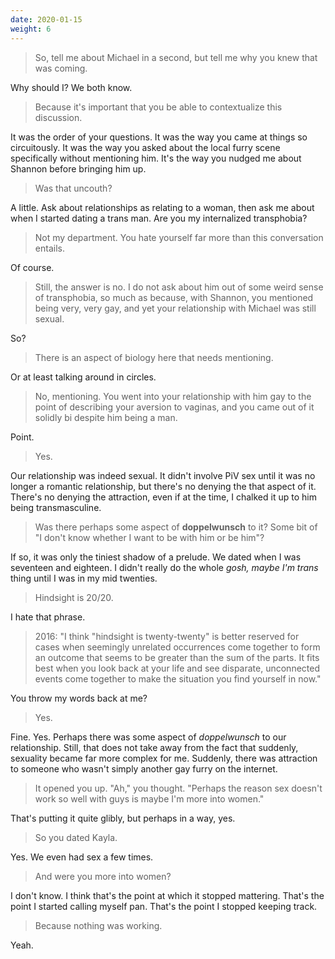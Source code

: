 ```yaml
---
date: 2020-01-15
weight: 6
---
```


> So, tell me about Michael in a second, but tell me why you knew that was coming.

Why should I? We both know.

> Because it's important that you be able to contextualize this discussion.

It was the order of your questions. It was the way you came at things so circuitously. It was the way you asked about the local furry scene specifically without mentioning him. It's the way you nudged me about Shannon before bringing him up.

> Was that uncouth?

A little. Ask about relationships as relating to a woman, then ask me about when I started dating a trans man. Are you my internalized transphobia?

> Not my department. You hate yourself far more than this conversation entails.

Of course.

> Still, the answer is no. I do not ask about him out of some weird sense of transphobia, so much as because, with Shannon, you mentioned being very, very gay, and yet your relationship with Michael was still sexual.

So?

> There is an aspect of biology here that needs mentioning.

Or at least talking around in circles.

> No, mentioning. You went into your relationship with him gay to the point of describing your aversion to vaginas, and you came out of it solidly bi despite him being a man.

Point.

> Yes.

Our relationship was indeed sexual. It didn't involve PiV sex until it was no longer a romantic relationship, but there's no denying the that aspect of it. There's no denying the attraction, even if at the time, I chalked it up to him being transmasculine.

> Was there perhaps some aspect of **doppelwunsch** to it? Some bit of "I don't know whether I want to be with him or be him"?

If so, it was only the tiniest shadow of a prelude. We dated when I was seventeen and eighteen. I didn't really do the whole *gosh, maybe I'm trans* thing until I was in my mid twenties.

> Hindsight is 20/20.

I hate that phrase.

> 2016: "I think "hindsight is twenty-twenty" is better reserved for cases
when seemingly unrelated occurrences come together to form an outcome
that seems to be greater than the sum of the parts. It fits best when
you look back at your life and see disparate, unconnected events come
together to make the situation you find yourself in now."

You throw my words back at me?

> Yes.

Fine. Yes. Perhaps there was some aspect of *doppelwunsch* to our relationship. Still, that does not take away from the fact that suddenly, sexuality became far more complex for me. Suddenly, there was attraction to someone who wasn't simply another gay furry on the internet.

> It opened you up. "Ah," you thought. "Perhaps the reason sex doesn't work so well with guys is maybe I'm more into women."

That's putting it quite glibly, but perhaps in a way, yes.

> So you dated Kayla.

Yes. We even had sex a few times.

> And were you more into women?

I don't know. I think that's the point at which it stopped mattering. That's the point I started calling myself pan. That's the point I stopped keeping track.

> Because nothing was working.

Yeah.

